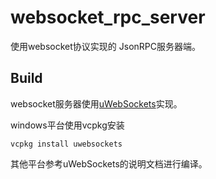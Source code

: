 # websocket_rpc_server

使用websocket协议实现的 JsonRPC服务器端。



## Build

websocket服务器使用[uWebSockets](https://github.com/uNetworking/uWebSockets)实现。

windows平台使用vcpkg安装 

```shell
vcpkg install uwebsockets
```

其他平台参考uWebSockets的说明文档进行编译。

